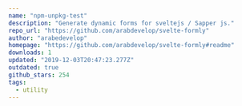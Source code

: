```yaml
---
name: "npm-unpkg-test"
description: "Generate dynamic forms for sveltejs / Sapper js."
repo_url: "https://github.com/arabdevelop/svelte-formly"
author: "arabedevelop"
homepage: "https://github.com/arabdevelop/svelte-formly#readme"
downloads: 1
updated: "2019-12-03T20:47:23.277Z"
outdated: true
github_stars: 254
tags: 
  - utility
---
```

